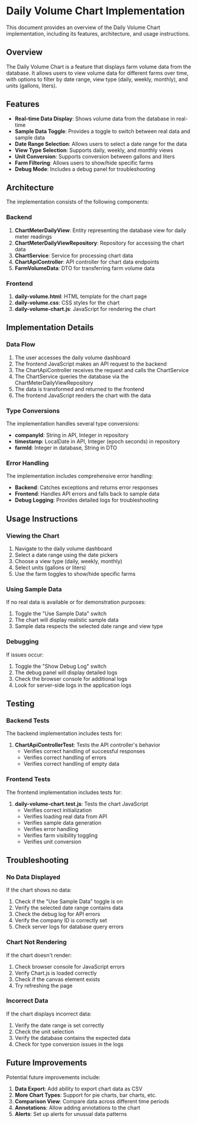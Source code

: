 # Daily Volume Chart Implementation

This document provides an overview of the Daily Volume Chart implementation, including its features, architecture, and usage instructions.

## Overview

The Daily Volume Chart is a feature that displays farm volume data from the database. It allows users to view volume data for different farms over time, with options to filter by date range, view type (daily, weekly, monthly), and units (gallons, liters).

## Features

- **Real-time Data Display**: Shows volume data from the database in real-time
- **Sample Data Toggle**: Provides a toggle to switch between real data and sample data
- **Date Range Selection**: Allows users to select a date range for the data
- **View Type Selection**: Supports daily, weekly, and monthly views
- **Unit Conversion**: Supports conversion between gallons and liters
- **Farm Filtering**: Allows users to show/hide specific farms
- **Debug Mode**: Includes a debug panel for troubleshooting

## Architecture

The implementation consists of the following components:

### Backend

1. **ChartMeterDailyView**: Entity representing the database view for daily meter readings
2. **ChartMeterDailyViewRepository**: Repository for accessing the chart data
3. **ChartService**: Service for processing chart data
4. **ChartApiController**: API controller for chart data endpoints
5. **FarmVolumeData**: DTO for transferring farm volume data

### Frontend

1. **daily-volume.html**: HTML template for the chart page
2. **daily-volume.css**: CSS styles for the chart
3. **daily-volume-chart.js**: JavaScript for rendering the chart

## Implementation Details

### Data Flow

1. The user accesses the daily volume dashboard
2. The frontend JavaScript makes an API request to the backend
3. The ChartApiController receives the request and calls the ChartService
4. The ChartService queries the database via the ChartMeterDailyViewRepository
5. The data is transformed and returned to the frontend
6. The frontend JavaScript renders the chart with the data

### Type Conversions

The implementation handles several type conversions:

- **companyId**: String in API, Integer in repository
- **timestamp**: LocalDate in API, Integer (epoch seconds) in repository
- **farmId**: Integer in database, String in DTO

### Error Handling

The implementation includes comprehensive error handling:

- **Backend**: Catches exceptions and returns error responses
- **Frontend**: Handles API errors and falls back to sample data
- **Debug Logging**: Provides detailed logs for troubleshooting

## Usage Instructions

### Viewing the Chart

1. Navigate to the daily volume dashboard
2. Select a date range using the date pickers
3. Choose a view type (daily, weekly, monthly)
4. Select units (gallons or liters)
5. Use the farm toggles to show/hide specific farms

### Using Sample Data

If no real data is available or for demonstration purposes:

1. Toggle the "Use Sample Data" switch
2. The chart will display realistic sample data
3. Sample data respects the selected date range and view type

### Debugging

If issues occur:

1. Toggle the "Show Debug Log" switch
2. The debug panel will display detailed logs
3. Check the browser console for additional logs
4. Look for server-side logs in the application logs

## Testing

### Backend Tests

The backend implementation includes tests for:

1. **ChartApiControllerTest**: Tests the API controller's behavior
   - Verifies correct handling of successful responses
   - Verifies correct handling of errors
   - Verifies correct handling of empty data

### Frontend Tests

The frontend implementation includes tests for:

1. **daily-volume-chart.test.js**: Tests the chart JavaScript
   - Verifies correct initialization
   - Verifies loading real data from API
   - Verifies sample data generation
   - Verifies error handling
   - Verifies farm visibility toggling
   - Verifies unit conversion

## Troubleshooting

### No Data Displayed

If the chart shows no data:

1. Check if the "Use Sample Data" toggle is on
2. Verify the selected date range contains data
3. Check the debug log for API errors
4. Verify the company ID is correctly set
5. Check server logs for database query errors

### Chart Not Rendering

If the chart doesn't render:

1. Check browser console for JavaScript errors
2. Verify Chart.js is loaded correctly
3. Check if the canvas element exists
4. Try refreshing the page

### Incorrect Data

If the chart displays incorrect data:

1. Verify the date range is set correctly
2. Check the unit selection
3. Verify the database contains the expected data
4. Check for type conversion issues in the logs

## Future Improvements

Potential future improvements include:

1. **Data Export**: Add ability to export chart data as CSV
2. **More Chart Types**: Support for pie charts, bar charts, etc.
3. **Comparison View**: Compare data across different time periods
4. **Annotations**: Allow adding annotations to the chart
5. **Alerts**: Set up alerts for unusual data patterns